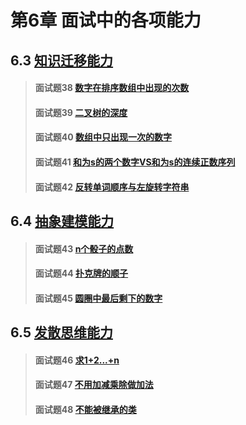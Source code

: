 # 第6章 面试中的各项能力

## 6.3 [知识迁移能力](./third)
> #### 面试题38 [数字在排序数组中出现的次数](./third#面试题38-数字在排序数组中出现的次数)
> #### 面试题39 [二叉树的深度](./third#面试题39-二叉树的深度)
> #### 面试题40 [数组中只出现一次的数字](./third#面试题40-数组中只出现一次的数字)
> #### 面试题41 [和为s的两个数字VS和为s的连续正数序列](./third#面试题41-和为s的两个数字VS和为s的连续正数序列)
> #### 面试题42 [反转单词顺序与左旋转字符串](./third#面试题42-反转单词顺序与左旋转字符串)

## 6.4 [抽象建模能力](./fourth)
> #### 面试题43 [n个骰子的点数](./fourth#面试题43-n个骰子的点数)
> #### 面试题44 [扑克牌的顺子](./fourth#面试题44-扑克牌的顺子)
> #### 面试题45 [圆圈中最后剩下的数字](./fourth#面试题45-圆圈中最后剩下的数字)

## 6.5 [发散思维能力](./fifth)
> #### 面试题46 [求1+2...+n](./fifth#面试题46-求1+2...+n)
> #### 面试题47 [不用加减乘除做加法](./fifth#面试题47-不用加减乘除做加法)
> #### 面试题48 [不能被继承的类](./fifth#面试题48-不能被继承的类)
